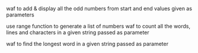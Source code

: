 waf to add & display all the odd numbers from start and end values given as parameters

use range function to generate a list of numbers
waf to count all the words, lines and characters in a given string passed as parameter

waf to find the longest word in a given string passed as parameter